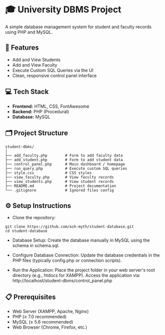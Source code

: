 # 🎓 University DBMS Project

A simple database management system for student and faculty records using PHP and MySQL.

## 📌 Features

- Add and View Students
- Add and View Faculty
- Execute Custom SQL Queries via the UI
- Clean, responsive control panel interface

## 💻 Tech Stack

- **Frontend:** HTML, CSS, FontAwesome
- **Backend:** PHP (Procedural)
- **Database:** MySQL

## 🗂 Project Structure
```
student-dbms/
│
├── add_faculty.php        # Form to add faculty data
├── add_student.php        # Form to add student data
├── control_panel.php      # Main dashboard / homepage
├── run_query.php          # Execute custom SQL queries
├── style.css              # CSS styles
├── view_faculty.php       # View faculty records
├── view_students.php      # View student records
├── README.md              # Project documentation
└── .gitignore             # Ignored files config
```
## ⚙️ Setup Instructions
- Clone the repository:
```
git clone https://github.com/ash-myth/student-database.git
cd student-database
```
- Database Setup:
Create the database manually in MySQL using the schema in schema.sql.

- Configure Database Connection:
Update the database credentials in the PHP files (typically config.php or connection scripts).

- Run the Application:
Place the project folder in your web server's root directory (e.g., htdocs for XAMPP).
Access the application via:
http://localhost/student-dbms/control_panel.php

## 📋 Prerequisites

- Web Server (XAMPP, Apache, Nginx)
- PHP (≥ 7.0 recommended)
- MySQL (≥ 5.6 recommended)
- Web Browser (Chrome, Firefox, etc.)
